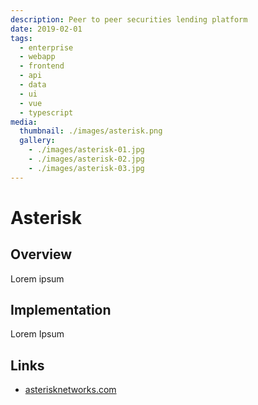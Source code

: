 ```yaml
---
description: Peer to peer securities lending platform
date: 2019-02-01
tags:
  - enterprise
  - webapp
  - frontend
  - api
  - data
  - ui
  - vue
  - typescript
media:
  thumbnail: ./images/asterisk.png
  gallery:
    - ./images/asterisk-01.jpg
    - ./images/asterisk-02.jpg
    - ./images/asterisk-03.jpg
---
```


# Asterisk

## Overview

Lorem ipsum

## Implementation

Lorem Ipsum

## Links

- [asterisknetworks.com](https://asterisknetworks.com)

